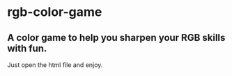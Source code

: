 # rgb-color-game
A color game to help you sharpen your RGB skills with fun.
-------------------------------------------------
Just open the html file and enjoy.
